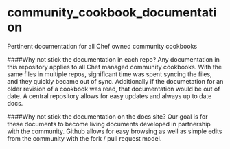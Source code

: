 # community_cookbook_documentation
Pertinent documentation for all Chef owned community cookbooks

####Why not stick the documentation in each repo?
Any documentation in this repository applies to all Chef managed community cookbooks. With the same files in multiple repos, significant time was spent syncing the files, and they quickly became out of sync.  Additionally if the documetation for an older revision of a cookbook was read, that documentation would be out of date. A central repository allows for easy updates and always up to date docs.

####Why not stick the documentation on the docs site?
Our goal is for these documents to become living documents developed in partnership with the community. Github allows for easy browsing as well as simple edits from the community with the fork / pull request model.
